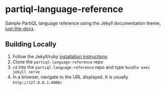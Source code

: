 # partiql-language-reference

Sample PartiQL language reference using the Jekyll documentation theme, [just-the-docs](https://pmarsceill.github.io/just-the-docs/).

## Building Locally

1. Follow the Jekyll/ruby [installation instructions](https://jekyllrb.com/docs/installation/)
1. Clone the `partiql-language-reference` repo
1. `cd` into the `partiql-language-reference` repo and type `bundle exec jekyll serve`
1. In a browser, navigate to the URL displayed. It is usually `http://127.0.0.1:4000/`
